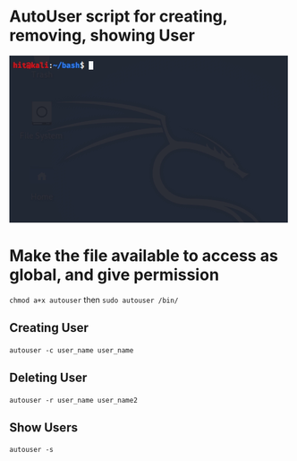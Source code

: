 # AutoUser script for creating, removing, showing User

![image](./autouser.gif)


# Make the file available to access as global, and give permission
`chmod a+x autouser`
then
`sudo autouser /bin/`

## Creating User
`autouser -c user_name user_name`


## Deleting User
`autouser -r user_name user_name2`

## Show Users
`autouser -s`

